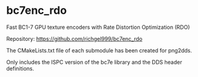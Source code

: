 # bc7enc_rdo

Fast BC1-7 GPU texture encoders with Rate Distortion Optimization (RDO)

Repository: https://github.com/richgel999/bc7enc_rdo

The CMakeLists.txt file of each submodule has been created for png2dds.

Only includes the ISPC version of the bc7e library and the DDS header definitions.